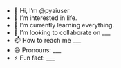 - 👋 Hi, I’m @pyaiuser
- 👀 I’m interested in life.
- 🌱 I’m currently learning everything.
- 💞️ I’m looking to collaborate on ___
- 📫 How to reach me ___
- 😄 Pronouns: ___
- ⚡ Fun fact: ___

<!---
pyaiuser/pyaiuser is a ✨ special ✨ repository because its `README.md` (this file) appears on your GitHub profile.
You can click the Preview link to take a look at your changes.
--->
